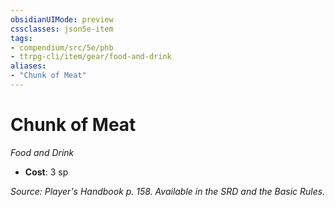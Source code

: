 ```yaml
---
obsidianUIMode: preview
cssclasses: json5e-item
tags:
- compendium/src/5e/phb
- ttrpg-cli/item/gear/food-and-drink
aliases: 
- "Chunk of Meat"
---
```

# Chunk of Meat
*Food and Drink*  

- **Cost**: 3 sp

*Source: Player's Handbook p. 158. Available in the SRD and the Basic Rules.*